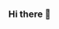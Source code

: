 ### Hi there 👋

<!--
**Azhar-Ismail/Azhar-Ismail** is a ✨ _special_ ✨ repository because its `README.md` (this file) appears on your GitHub profile.

Here are some ideas to get you started:

- 🔭 I’m currently working on Web and Mobile App Development
- 🌱 I’m currently learning web development
- 👯 I’m looking to collaborate on any project.
- 🤔 I’m looking for help with ...
- 💬 Ask me about web and mobile app development
- 📫 How to reach me: gmail:azharkhan7176@gmail.com 
- 😄 Pronouns: ...
- ⚡ Fun fact: ...
-->
